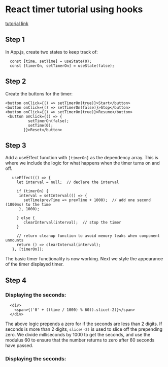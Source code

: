 # React timer tutorial using hooks

[tutorial link](https://www.youtube.com/watch?v=sSWGdj8a5Fs&ab_channel=CodeBoost)

## Step 1

In App.js, create two states to keep track of: 
```
  const [time, setTime] = useState(0);
  const [timerOn, setTimerOn] = useState(false);
```


## Step 2

Create the buttons for the timer:
```
<button onClick={() => setTimerOn(true)}>Start</button>
<button onClick={() => setTimerOn(false)}>Stop</button>
<button onClick={() => setTimerOn(true)}>Resume</button>
 <button onClick={() => {
          setTimerOn(false);
          setTime(0);
        }}>Reset</button>
```


## Step 3

Add a useEffect function with `[timerOn]` as the dependency array. This is where we include the logic for what happens when the timer turns on and off.

```
   useEffect(() => {
     let interval = null;  // declare the interval

     if (timerOn) {
      interval = setInterval(() => {
        setTime(prevTime => prevTime + 1000);  // add one second (1000ms) to the time
      }, 1000);

     } else {
        clearInterval(interval);  // stop the timer
     }

     // return cleanup function to avoid memory leaks when component unmounts
     return () => clearInterval(interval); 
   }, [timerOn]);
```

The basic timer functionality is now working. Next we style the appearance of the timer displayed timer.


## Step 4

### Displaying the seconds:

```
  <div>
    <span>{('0' + ((time / 1000) % 60)).slice(-2)}</span>
  </div>
```

The above logic prepends a zero for if the seconds are less than 2 digits. If seconds is more than 2 digits, `slice(-2)` is used to slice off the prepending zero. We divide milliseconds by 1000 to get the seconds, and use the modulus 60 to ensure that the number returns to zero after 60 seconds have passed.

### Displaying the seconds:



